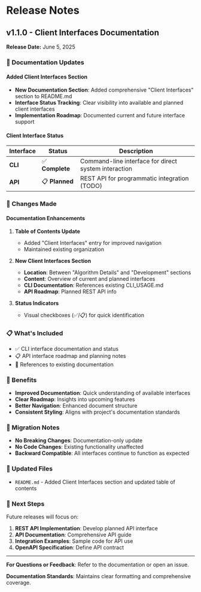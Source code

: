 # Release Notes

## v1.1.0 - Client Interfaces Documentation

**Release Date:** June 5, 2025

### 📝 Documentation Updates

#### Added Client Interfaces Section

- **New Documentation Section**: Added comprehensive "Client Interfaces" section to README.md
- **Interface Status Tracking**: Clear visibility into available and planned client interfaces
- **Implementation Roadmap**: Documented current and future interface support

#### Client Interface Status

| Interface | Status | Description |
|-----------|--------|-------------|
| **CLI** | ✅ **Complete** | Command-line interface for direct system interaction |
| **API** | 📋 **Planned** | REST API for programmatic integration (TODO) |

### 🔧 Changes Made

#### Documentation Enhancements

1. **Table of Contents Update**
   - Added "Client Interfaces" entry for improved navigation
   - Maintained existing organization

2. **New Client Interfaces Section**
   - **Location**: Between "Algorithm Details" and "Development" sections
   - **Content**: Overview of current and planned interfaces
   - **CLI Documentation**: References existing CLI_USAGE.md
   - **API Roadmap**: Planned REST API info

3. **Status Indicators**
   - Visual checkboxes (✅/📋) for quick identification

### 📋 What's Included

- ✅ CLI interface documentation and status
- 📋 API interface roadmap and planning notes
- 🔗 References to existing documentation

### 🎯 Benefits

- **Improved Documentation**: Quick understanding of available interfaces
- **Clear Roadmap**: Insights into upcoming features
- **Better Navigation**: Enhanced document structure
- **Consistent Styling**: Aligns with project's documentation standards

### 🔄 Migration Notes

- **No Breaking Changes**: Documentation-only update
- **No Code Changes**: Existing functionality unaffected
- **Backward Compatible**: All interfaces continue to function as expected

### 📖 Updated Files

- `README.md` - Added Client Interfaces section and updated table of contents

### 🚀 Next Steps

Future releases will focus on:

1. **REST API Implementation**: Develop planned API interface
2. **API Documentation**: Comprehensive API guide
3. **Integration Examples**: Sample code for API use
4. **OpenAPI Specification**: Define API contract

---

**For Questions or Feedback**: Refer to the documentation or open an issue.

**Documentation Standards**: Maintains clear formatting and comprehensive coverage.

